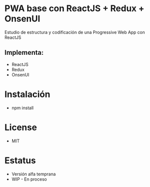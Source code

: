 # PWA base con ReactJS + Redux + OnsenUI
Estudio de estructura y codificación de una Progressive Web App con ReactJS

## Implementa:
- ReactJS
- Redux
- OnsenUI

# Instalación
- npm install

# License
- MIT

# Estatus
- Versión alfa temprana
- WIP - En proceso